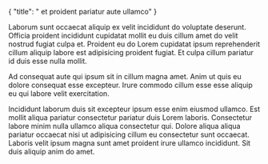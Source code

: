 {
  "title": " et proident pariatur aute ullamco"
}

Laborum sunt occaecat aliquip ex velit incididunt do voluptate deserunt. Officia proident incididunt cupidatat mollit eu duis cillum amet do velit nostrud fugiat culpa et. Proident eu do Lorem cupidatat ipsum reprehenderit cillum aliquip labore est adipisicing proident fugiat. Et culpa cillum pariatur id duis esse nulla mollit.

Ad consequat aute qui ipsum sit in cillum magna amet. Anim ut quis eu dolore consequat esse excepteur. Irure commodo cillum esse esse aliquip eu qui labore velit exercitation.

Incididunt laborum duis sit excepteur ipsum esse enim eiusmod ullamco. Est mollit aliqua pariatur consectetur pariatur duis Lorem laboris. Consectetur labore minim nulla ullamco aliqua consectetur qui. Dolore aliqua aliqua pariatur occaecat nisi ut adipisicing cillum eu consectetur sunt occaecat. Laboris velit ipsum magna sunt amet proident irure ullamco incididunt. Sit duis aliquip anim do amet.